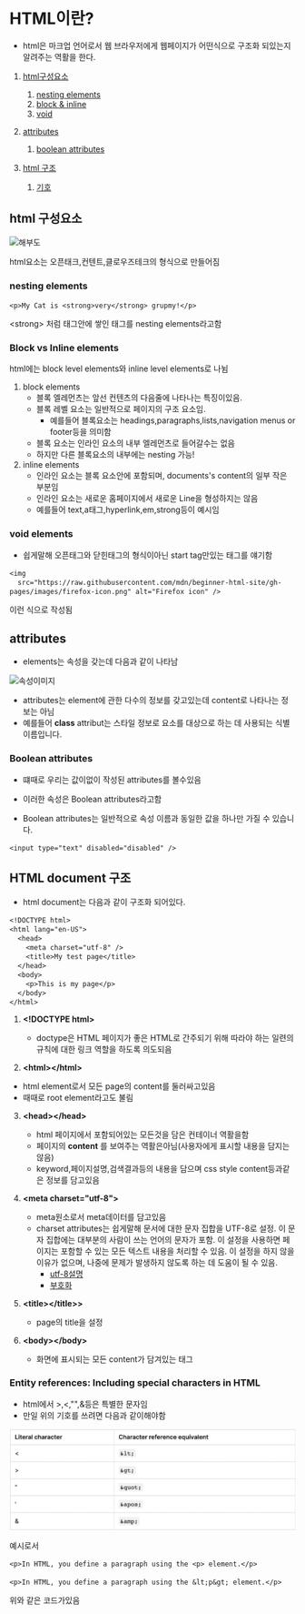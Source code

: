 # HTML이란?

- html은 마크업 언어로서 웹 브라우저에게 웹페이지가 어떤식으로 구조화 되있는지 알려주는 역활을 한다.

1. [html구성요소](#html-구성요소)

   1. [nesting elements](#nesting-elements)
   2. [block & inline](#block-vs-inline-elements)
   3. [void](#void-elements)

2. [attributes](#attributes)
   1. [boolean attributes](#boolean-attributes)
3. [html 구조](#html-document-구조)
   1. [기호](#entity-references-including-special-characters-in-html)

## html 구성요소

![해부도](https://developer.mozilla.org/en-US/docs/Learn/HTML/Introduction_to_HTML/Getting_started/grumpy-cat-small.png)

html요소는 오픈태크,컨텐트,클로우즈테크의 형식으로 만들어짐

### nesting elements

```
<p>My Cat is <strong>very</strong> grupmy!</p>

```

&lt;strong&gt; 처럼 태그안에 쌓인 태그를 nesting elements라고함

### Block vs Inline elements

html에는 block level elements와 inline level elements로 나뉨

1. block elements
   - 블록 엘레먼츠는 앞선 컨텐츠의 다음줄에 나타나는 특징이있음.
   - 블록 레벨 요소는 일반적으로 페이지의 구조 요소임.
     - 예를들어 블록요소는 headings,paragraphs,lists,navigation menus or footer등을 의미함
   - 블록 요소는 인라인 요소의 내부 엘레먼츠로 들어갈수는 없음
   - 하지만 다른 블록요소의 내부에는 nesting 가능!
2. inline elements
   - 인라인 요소는 블록 요소안에 포함되며, documents's content의 일부 작은 부분임
   - 인라인 요소는 새로운 홈페이지에서 새로운 Line을 형성하지는 않음
   - 예를들어 text,a태그,hyperlink,em,strong등이 예시임

### void elements

- 쉽게말해 오픈태그와 닫힌태그의 형식이아닌 start tag만있는 태그를 얘기함

```
<img
  src="https://raw.githubusercontent.com/mdn/beginner-html-site/gh-pages/images/firefox-icon.png" alt="Firefox icon" />

```

이런 식으로 작성됨

## attributes

- elements는 속성을 갖는데 다음과 같이 나타남

![속성이미지](https://developer.mozilla.org/en-US/docs/Learn/HTML/Introduction_to_HTML/Getting_started/grumpy-cat-attribute-small.png)

- attributes는 element에 관한 다수의 정보를 갖고있는데 content로 나타나는 정보는 아님
- 예를들어 **class** attribut는 스타일 정보로 요소를 대상으로 하는 데 사용되는 식별 이름입니다.

### Boolean attributes

- 떄때로 우리는 값이없이 작성된 attributes를 볼수있음

- 이러한 속성은 Boolean attributes라고함

- Boolean attributes는 일반적으로 속성 이름과 동일한 값을 하나만 가질 수 있습니다.

```
<input type="text" disabled="disabled" />

```

## HTML document 구조

- html document는 다음과 같이 구조화 되어있다.

```
<!DOCTYPE html>
<html lang="en-US">
  <head>
    <meta charset="utf-8" />
    <title>My test page</title>
  </head>
  <body>
    <p>This is my page</p>
  </body>
</html>

```

1. **&lt;!DOCTYPE html&gt;**

   - doctype은 HTML 페이지가 좋은 HTML로 간주되기 위해 따라야 하는 일련의 규칙에 대한 링크 역할을 하도록 의도되음

2. **&lt;html>&lt;/html&gt;**

- html element로서 모든 page의 content를 둘러싸고있음
- 때때로 root element라고도 불림

3. **&lt;head>&lt;/head&gt;**
   - html 페이지에서 포함되어있는 모든것을 담은 컨테이너 역활을함
   - 페이지의 **content** 를 보여주는 역활은아님(사용자에게 표시할 내용을 담지는않음)
   - keyword,페이지설명,검색결과등의 내용을 담으며 css style content등과같은 정보를 담고있음
4. **&lt;meta charset="utf-8"&gt;**

   - meta원소로서 meta데이터를 담고있음
   - charset attributes는 쉽게말해 문서에 대한 문자 집합을 UTF-8로 설정. 이 문자 집합에는 대부분의 사람이 쓰는 언어의 문자가 포함. 이 설정을 사용하면 페이지는 포함할 수 있는 모든 텍스트 내용을 처리할 수 있음. 이 설정을 하지 않을 이유가 없으며, 나중에 문제가 발생하지 않도록 하는 데 도움이 될 수 있음.
     - [utf-8설명](https://meaningone.tistory.com/191)
     - [부호화](https://itpenote.tistory.com/361)

5. **&lt;title>&lt;/title&gt;>**

   - page의 title을 설정

6. **&lt;body>&lt;/body&gt;**

   - 화면에 표시되는 모든 content가 담겨있는 태그

### Entity references: Including special characters in HTML

- html에서 >,<,"",&등은 특별한 문자임
- 만일 위의 기호를 쓰려면 다음과 같이해야함

![기호이미지](./img/%EC%8A%A4%ED%81%AC%EB%A6%B0%EC%83%B7%202022-10-20%20%EC%98%A4%ED%9B%84%202.41.49.png)

예시로서

```
<p>In HTML, you define a paragraph using the <p> element.</p>

<p>In HTML, you define a paragraph using the &lt;p&gt; element.</p>

```

위와 같은 코드가있음
